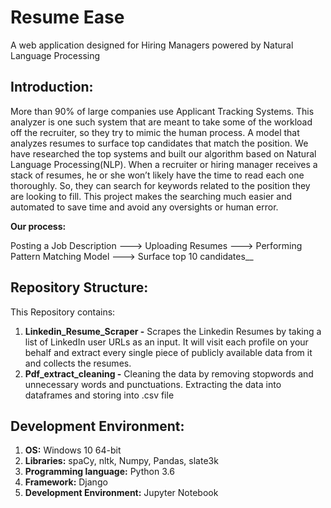 # Resume Ease

A web application designed for Hiring Managers powered by Natural Language Processing

## Introduction:

More than 90% of large companies use Applicant Tracking Systems. This analyzer is one such system that are meant to take some of the workload off the recruiter, so they try to mimic the human process. A model that analyzes resumes to surface top candidates that match the position. We have researched the top systems and built our algorithm based on Natural Language Processing(NLP). When a recruiter or hiring manager receives a stack of resumes, he or she won’t likely have the time to read each one thoroughly. So, they can search for keywords related to the position they are looking to fill. This project makes the searching much easier and automated to save time and avoid any oversights or human error. 

__Our process:__

Posting a Job Description ---> Uploading Resumes ---> Performing Pattern Matching Model ---> Surface top 10 candidates__

## Repository Structure:

This Repository contains:

1. __Linkedin_Resume_Scraper -__ Scrapes the Linkedin Resumes by taking a list of LinkedIn user URLs as an input. It will visit each profile on your behalf and extract every single piece of publicly available data from it and collects the resumes.
2. __Pdf_extract_cleaning -__ Cleaning the data by removing stopwords and unnecessary words and punctuations. Extracting the data into dataframes and storing into .csv file

## Development Environment:

1.  __OS:__ Windows 10 64-bit
2.	__Libraries:__ spaCy, nltk, Numpy, Pandas, slate3k
3.	__Programming language:__ Python 3.6 
4.	__Framework:__ Django 
5.	__Development Environment:__ Jupyter Notebook
